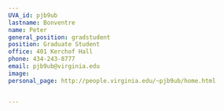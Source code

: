 ```yaml
---
UVA_id: pjb9ub
lastname: Bonventre
name: Peter
general_position: gradstudent
position: Graduate Student
office: 401 Kerchof Hall
phone: 434-243-8777
email: pjb9ub@virginia.edu
image:
personal_page: http://people.virginia.edu/~pjb9ub/home.html


---
```

